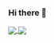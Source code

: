 ### Hi there 👋

<!--
**MW0MWZ/MW0MWZ** is a ✨ _special_ ✨ repository because its `README.md` (this file) appears on your GitHub profile.

Here are some ideas to get you started:

- 🔭 I’m currently working on ...
- 🌱 I’m currently learning ...
- 👯 I’m looking to collaborate on ...
- 🤔 I’m looking for help with ...
- 💬 Ask me about ...
- 📫 How to reach me: ...
- 😄 Pronouns: ...
- ⚡ Fun fact: ...
-->

<a href="https://github.com/MW0MWZ">
  <img align="center" src="https://github-readme-stats.vercel.app/api?username=MW0MWZ&show_icons=true&theme=blue-green" />
</a>
<a href="https://github.com/MW0MWZ">
  <img align="center" src="https://github-readme-stats.vercel.app/api/top-langs/?username=MW0MWZ&theme=blue-green&layout=compact" />
</a>
